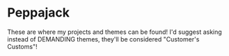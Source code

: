 # Peppajack
These are where my projects and themes can be found!
I'd suggest asking instead of DEMANDING themes, they'll be considered "Customer's Customs"!
